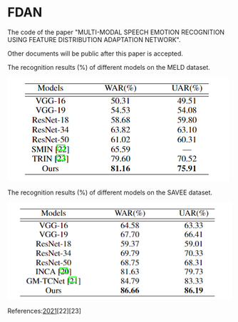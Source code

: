# FDAN
The code of the paper "MULTI-MODAL SPEECH EMOTION RECOGNITION USING FEATURE DISTRIBUTION ADAPTATION NETWORK".

Other documents will be public after this paper is accepted.

The recognition results (%) of different models on the MELD dataset.

![TEXT](https://github.com/shaokai1209/shaokai1209/blob/main/ICASSP%202023%20MELD.png)

The recognition results (%) of different models on the SAVEE dataset.

![TEXT](https://github.com/shaokai1209/shaokai1209/blob/main/ICASSP%202023%20SAVEE.png)

References:[20](https://www.sciencedirect.com/science/article/abs/pii/S0950705120306766)[21](https://www.sciencedirect.com/science/article/abs/pii/S0167639322000954)[22][23]
